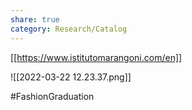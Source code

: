```yaml
---
share: true
category: Research/Catalog
---
```


[[https://www.istitutomarangoni.com/en]]

![[2022-03-22 12.23.37.png]]

#FashionGraduation